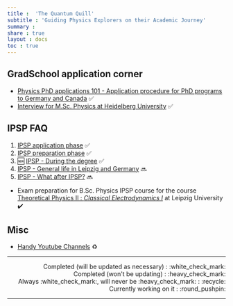 ```yaml
---
title :  'The Quantum Quill'
subtitle : 'Guiding Physics Explorers on their Academic Journey'
summary : 
share : true
layout : docs
toc : true
---
```

## GradSchool application corner

- [Physics PhD applications 101 - Application procedure for PhD programs to Germany and Canada]({{<ref"phd">}}) :white_check_mark:
- [Interview for M.Sc. Physics at Heidelberg University]({{<ref"heidelberg/interview">}}) :white_check_mark:


##  IPSP FAQ 

1. [IPSP application phase]({{<ref"ipsp/ipsp1_application_phase">}}) :white_check_mark: 
2. [IPSP preparation phase]({{<ref"ipsp/ipsp2_preparation_phase">}}) :white_check_mark:
3. :new: [IPSP - During the degree]({{<ref"ipsp/ipsp3_ipsp_phase">}}) :white_check_mark: 
4. [IPSP - General life in Leipzig and Germany]() :soon:
5. [IPSP - What after IPSP?]() :soon:
- Exam preparation for B.Sc. Physics IPSP course for the course [Theoretical Physics II : _Classical Electrodynamics I_]({{<ref"tp2_exam_prep">}})  at Leipzig University :heavy_check_mark:


##  Misc
- [Handy Youtube Channels]({{<ref"youtube_channels">}}) :recycle:

<!--
1. _Theoretical Physics III_ :  Classical Mechanics II, Classical Electrodynamics II (With Special relativity and Relativistic electrodynamics)
2. Theoretical Physics IV : Quantum Mechanics
-->
<!--
<hr>
:white_check_mark: : Completed (will be updated as necessary),:heavy_check_mark: : Completed (won't be updating)
,:round_pushpin: : Currently working on it,:white_check_mark:, will never be :heavy_check_mark:
-->

<hr>

<div style="text-align: right;">
    <div style="display: inline-block; text-align: right;">
        Completed (will be updated as necessary) : :white_check_mark: <br />
        Completed (won't be updating) : :heavy_check_mark: <br />
        Always :white_check_mark:, will never be :heavy_check_mark: : :recycle: <br/>
        Currently working on it : :round_pushpin: <br /> 
    </div>
</div>
<hr>